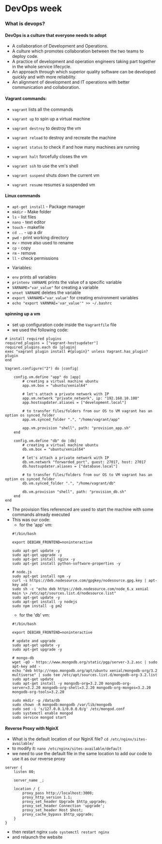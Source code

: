 # DevOps week

### What is devops?

#### DevOps is a culture that everyone needs to adopt

- A collaboration of Development and Operations.
- A culture which promotes collaboration between the two teams to deploy code.
- A practice of development and operation engineers taking part together in the whole service lifecycle.
- An approach through which superior quality software can be developed quickly and with more reliability.
- An alignment of development and IT operations with better communication and collaboration.


#### Vagrant commands:
- `vagrant` lists all the commands

- `vagrant up` to spin up a virtual machine
- `vagrant destroy` to destroy the vm
- `vagrant reload` to destroy and recreate the machine
- `vagrant status` to check if and how many machines are running

- `vagrant halt` forcefully closes the vm
- `vagrant ssh` to use the vm's shell
- `vagrant suspend` shuts down the current vm
- `vagrant resume` resumes a suspended vm

#### Linux commands
* `apt-get install` - Package manager
* `mkdir` - Make folder
* `ls` - list files
* `nano` - text editor
* `touch` - makefile
* `cd ..` - up a dir
* `pwd`  - print working directory
* `mv` - move also used to rename
* `cp` - copy
* `rm` - remove
* `ll` - check permissions

- Variables:
* `env` prints all variables
* `printenv VARNAME` prints the value of a specific variable
* `VARNAME="var_value"` for creating a variable
* `unset VARNAME` deletes the variable
* `export VARNAME="var_value"` for creating environment variables
* `echo "export VARNMAE='var_value'" >> ~/.bashrc`

#### spinning up a vm
- set up configuration code inside the `Vagrantfile` file
- we used the following code:
```
# install required plugins
required_plugins = ["vagrant-hostsupdater"]
required_plugins.each do |plugin|
exec "vagrant plugin install #{plugin}" unless Vagrant.has_plugin? plugin
end

Vagrant.configure("2") do |config|

    config.vm.define "app" do |app|
        # creating a virtual machine ubuntu
        app.vm.box = "ubuntu/xenial64"

        # let's attach a private network with IP
        app.vm.network "private_network", ip: "192.168.10.100"
        app.hostsupdater.aliases = ["development.local"]
        
        # to transfer files/folders from our OS to VM vagrant has an option os synced_folder
        app.vm.synced_folder ".", "/home/vagrant/app"
        
        app.vm.provision "shell", path: "provision_app.sh"
    end

    config.vm.define "db" do |db|
        # creating a virtual machine ubuntu
        db.vm.box = "ubuntu/xenial64"

        # let's attach a private network with IP
        db.vm.network "forwarded_port", guest: 27017, host: 27017
        db.hostsupdater.aliases = ["database.local"]
        
        # to transfer files/folders from our OS to VM vagrant has an option os synced_folder
        db.vm.synced_folder ".", "/home/vagrant/db"
        
        db.vm.provision "shell", path: "provision_db.sh"        
    end
end
```

- The provision files referenced are used to start the machine with some commands already executed
- This was our code:
    * for the 'app' vm:
    ```
    #!/bin/bash

    export DEBIAN_FRONTEND=noninteractive

    sudo apt-get update -y
    sudo apt-get upgrade -y
    sudo apt-get install nginx -y
    sudo apt-get install python-software-properties -y

    # node.js
    sudo apt-get install npm -y
    curl -s https://deb.nodesource.com/gpgkey/nodesource.gpg.key | apt-key add -
    sudo sh -c "echo deb https://deb.nodesource.com/node_6.x xenial main \> /etc/apt/sources.list.d/nodesource.list"
    sudo apt-get update -y
    sudo apt-get install -y nodejs
    sudo npm install -g pm2
    ```
    * for the 'db' vm:
    ```
    #!/bin/bash

    export DEBIAN_FRONTEND=noninteractive

    # update and upgrade
    sudo apt-get update -y
    sudo apt-get upgrade -y

    # mongo-db
    wget -qO - https://www.mongodb.org/static/pgp/server-3.2.asc | sudo apt-key add -
    echo "deb http://repo.mongodb.org/apt/ubuntu xenial/mongodb-org/3.2 multiverse" | sudo tee /etc/apt/sources.list.d/mongodb-org-3.2.list
    sudo apt-get update
    sudo apt-get install -y mongodb-org=3.2.20 mongodb-org-server=3.2.20 mongodb-org-shell=3.2.20 mongodb-org-mongos=3.2.20 mongodb-org-tools=3.2.20

    sudo mkdir -p /data/db
    sudo chown -R mongodb:mongodb /var/lib/mongodb
    sudo sed -i 's/127.0.0.1/0.0.0.0/g' /etc/mongod.conf
    sudo systemctl enable mongod
    sudo service mongod start
    ```
    
#### Reverse Proxy with NginX
- What is the default location of our NginX file?
`cd /etc/nginx/sites-available/`
- to modify it:
`nano /etc/nginx/sites-available/default`
- we need to use the default file in the same location to add our code to use it as our reverse proxy
```
server {
	listen 80;

	server_name _;

	location / {
		proxy_pass http://localhost:3000;
		proxy_http_version 1.1;
		proxy_set_header Upgrade $http_upgrade;
		proxy_set_header Connection 'upgrade';
		proxy_set_header Host $host;
		proxy_cache_bypass $http_upgrade;
	}
}
```
- then restart nginx
`sudo systemctl restart nginx`
- and relaunch the website
